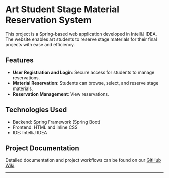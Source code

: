 # Art Student Stage Material Reservation System

This project is a Spring-based web application developed in IntelliJ IDEA. The website enables art students to reserve stage materials for their final projects with ease and efficiency.

## Features

- **User Registration and Login**: Secure access for students to manage reservations.
- **Material Reservation**: Students can browse, select, and reserve stage materials.
- **Reservation Management**: View reservations.

## Technologies Used

- Backend: Spring Framework (Spring Boot)
- Frontend: HTML and inline CSS
- IDE: IntelliJ IDEA

## Project Documentation

Detailed documentation and project workflows can be found on our [GitHub Wiki](https://github.com/LehhitAbdel/java-opdracht/wiki).

---

